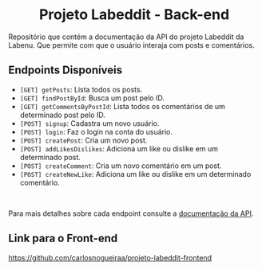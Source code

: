 <h1 align="center">
    Projeto Labeddit - Back-end
</h1>
<p>Repositório que contém a documentação da API do projeto Labeddit da Labenu. Que permite com que o usuário interaja com posts e comentários.</p>

## Endpoints Disponíveis

- `[GET] getPosts`: Lista todos os posts.
- `[GET] findPostById`: Busca um post pelo ID.
- `[GET] getCommentsByPostId`: Lista todos os comentários de um determinado post pelo ID.
- `[POST] signup`: Cadastra um novo usuário.
- `[POST] login`: Faz o login na conta do usuário.
- `[POST] createPost`: Cria um novo post.
- `[POST] addLikesDislikes`: Adiciona um like ou dislike em um determinado post.
- `[POST] createComment`: Cria um novo comentário em um post.
- `[POST] createNewLike`: Adiciona um like ou dislike em um determinado comentário.

<br>

Para mais detalhes sobre cada endpoint consulte a [documentação da API](https://documenter.getpostman.com/view/24823099/2s946eAYrf).

## Link para o Front-end

https://github.com/carlosnogueiraa/projeto-labeddit-frontend